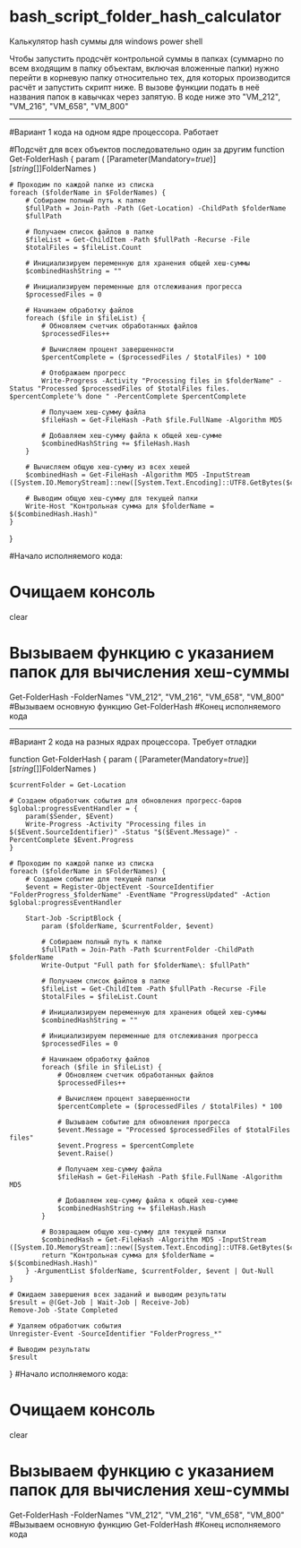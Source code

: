 # bash_script_folder_hash_calculator
Калькулятор hash суммы для windows power shell

Чтобы запустить продсчёт контрольной суммы в папках (суммарно по всем входящим в папку объектам, включая вложенные папки) нужно перейти в корневую папку относительно тех, для которых производится расчёт и запустить скрипт ниже. 
В вызове функции подать в неё названия папок в кавычках через запятую.
В коде ниже это "VM_212", "VM_216", "VM_658", "VM_800"


********************************************************
#Вариант 1 кода на одном ядре процессора. Работает

#Подсчёт для всех объектов последовательно один за другим
function Get-FolderHash {
    param (
        [Parameter(Mandatory=$true)]
        [string[]]$FolderNames
    )

    # Проходим по каждой папке из списка
    foreach ($folderName in $FolderNames) {
        # Собираем полный путь к папке
        $fullPath = Join-Path -Path (Get-Location) -ChildPath $folderName
        $fullPath
	
        # Получаем список файлов в папке
        $fileList = Get-ChildItem -Path $fullPath -Recurse -File
        $totalFiles = $fileList.Count

        # Инициализируем переменную для хранения общей хеш-суммы
        $combinedHashString = ""

        # Инициализируем переменные для отслеживания прогресса
        $processedFiles = 0

        # Начинаем обработку файлов
        foreach ($file in $fileList) {
            # Обновляем счетчик обработанных файлов
            $processedFiles++
            
            # Вычисляем процент завершенности
            $percentComplete = ($processedFiles / $totalFiles) * 100
            
            # Отображаем прогресс
            Write-Progress -Activity "Processing files in $folderName" -Status "Processed $processedFiles of $totalFiles files. $percentComplete'% done " -PercentComplete $percentComplete
            
            # Получаем хеш-сумму файла
            $fileHash = Get-FileHash -Path $file.FullName -Algorithm MD5
            
            # Добавляем хеш-сумму файла к общей хеш-сумме
            $combinedHashString += $fileHash.Hash
        }

        # Вычисляем общую хеш-сумму из всех хешей
        $combinedHash = Get-FileHash -Algorithm MD5 -InputStream ([System.IO.MemoryStream]::new([System.Text.Encoding]::UTF8.GetBytes($combinedHashString)))

        # Выводим общую хеш-сумму для текущей папки
        Write-Host "Контрольная сумма для $folderName = $($combinedHash.Hash)"
    }
}

#Начало исполняемого кода:
# Очищаем консоль
clear

# Вызываем функцию с указанием папок для вычисления хеш-суммы
Get-FolderHash -FolderNames "VM_212", "VM_216", "VM_658", "VM_800" #Вызываем основную функцию Get-FolderHash
#Конец исполняемого кода




*********************************************************************
#Вариант 2 кода на разных ядрах процессора. Требует отладки

function Get-FolderHash {
    param (
        [Parameter(Mandatory=$true)]
        [string[]]$FolderNames
    )
    
    $currentFolder = Get-Location

    # Создаем обработчик события для обновления прогресс-баров
    $global:progressEventHandler = {
        param($Sender, $Event)
        Write-Progress -Activity "Processing files in $($Event.SourceIdentifier)" -Status "$($Event.Message)" -PercentComplete $Event.Progress
    }

    # Проходим по каждой папке из списка
    foreach ($folderName in $FolderNames) {
        # Создаем событие для текущей папки
        $event = Register-ObjectEvent -SourceIdentifier "FolderProgress_$folderName" -EventName "ProgressUpdated" -Action $global:progressEventHandler
        
        Start-Job -ScriptBlock {
            param ($folderName, $currentFolder, $event)
            
            # Собираем полный путь к папке
            $fullPath = Join-Path -Path $currentFolder -ChildPath $folderName
            Write-Output "Full path for $folderName\: $fullPath"

            # Получаем список файлов в папке
            $fileList = Get-ChildItem -Path $fullPath -Recurse -File
            $totalFiles = $fileList.Count

            # Инициализируем переменную для хранения общей хеш-суммы
            $combinedHashString = ""

            # Инициализируем переменные для отслеживания прогресса
            $processedFiles = 0

            # Начинаем обработку файлов
            foreach ($file in $fileList) {
                # Обновляем счетчик обработанных файлов
                $processedFiles++
                
                # Вычисляем процент завершенности
                $percentComplete = ($processedFiles / $totalFiles) * 100
                
                # Вызываем событие для обновления прогресса
                $event.Message = "Processed $processedFiles of $totalFiles files"
                $event.Progress = $percentComplete
                $event.Raise()
                
                # Получаем хеш-сумму файла
                $fileHash = Get-FileHash -Path $file.FullName -Algorithm MD5
                
                # Добавляем хеш-сумму файла к общей хеш-сумме
                $combinedHashString += $fileHash.Hash
            }

            # Возвращаем общую хеш-сумму для текущей папки
            $combinedHash = Get-FileHash -Algorithm MD5 -InputStream ([System.IO.MemoryStream]::new([System.Text.Encoding]::UTF8.GetBytes($combinedHashString)))
            return "Контрольная сумма для $folderName = $($combinedHash.Hash)"
        } -ArgumentList $folderName, $currentFolder, $event | Out-Null
    }

    # Ожидаем завершения всех заданий и выводим результаты
    $result = @(Get-Job | Wait-Job | Receive-Job)
    Remove-Job -State Completed

    # Удаляем обработчик события
    Unregister-Event -SourceIdentifier "FolderProgress_*"

    # Выводим результаты
    $result
}
#Начало исполняемого кода:
# Очищаем консоль
clear

# Вызываем функцию с указанием папок для вычисления хеш-суммы
Get-FolderHash -FolderNames "VM_212", "VM_216", "VM_658", "VM_800" #Вызываем основную функцию Get-FolderHash
#Конец исполняемого кода

